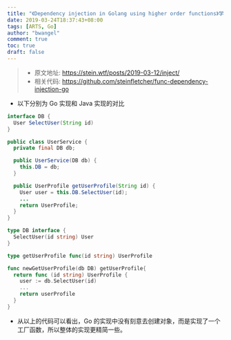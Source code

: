 ```yaml
---
title: "《Dependency injection in Golang using higher order functions》学习笔记"
date: 2019-03-24T18:37:43+08:00
tags: [ARTS, Go]
author: "bwangel"
comment: true
toc: true
draft: false
---
```


> + 原文地址: https://stein.wtf/posts/2019-03-12/inject/
> + 相关代码: https://github.com/steinfletcher/func-dependency-injection-go

<!--more-->

+ 以下分别为 Go 实现和 Java 实现的对比

```java
interface DB {
  User SelectUser(String id)
}

public class UserService {
  private final DB db;

  public UserService(DB db) {
    this.DB = db;
  }

  public UserProfile getUserProfile(String id) {
    User user = this.DB.SelectUser(id);
    ...
    return UserProfile;
  }
}
```

```go
type DB interface {
  SelectUser(id string) User
}

type getUserProfile func(id string) UserProfile

func newGetUserProfile(db DB) getUserProfile{
  return func (id string) UserProfile {
    user := db.SelectUser(id)
    ...
    return userProfile
  }
}
```

+ 从以上的代码可以看出，Go 的实现中没有刻意去创建对象，而是实现了一个工厂函数，所以整体的实现更精简一些。

